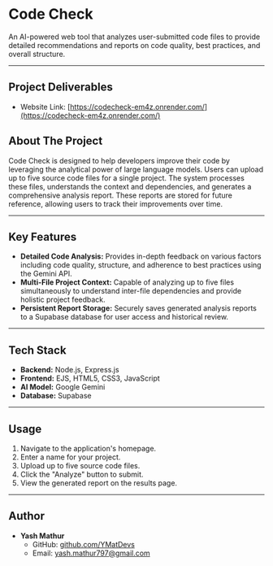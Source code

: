 # Code Check

An AI-powered web tool that analyzes user-submitted code files to provide detailed recommendations and reports on code quality, best practices, and overall structure.

---

## Project Deliverables

* Website Link: [https://codecheck-em4z.onrender.com/](https://codecheck-em4z.onrender.com/)

## About The Project

Code Check is designed to help developers improve their code by leveraging the analytical power of large language models. Users can upload up to five source code files for a single project. The system processes these files, understands the context and dependencies, and generates a comprehensive analysis report. These reports are stored for future reference, allowing users to track their improvements over time.

---

## Key Features

* **Detailed Code Analysis:** Provides in-depth feedback on various factors including code quality, structure, and adherence to best practices using the Gemini API.
* **Multi-File Project Context:** Capable of analyzing up to five files simultaneously to understand inter-file dependencies and provide holistic project feedback.
* **Persistent Report Storage:** Securely saves generated analysis reports to a Supabase database for user access and historical review.

---

## Tech Stack

* **Backend:** Node.js, Express.js
* **Frontend:** EJS, HTML5, CSS3, JavaScript
* **AI Model:** Google Gemini
* **Database:** Supabase

---


## Usage

1.  Navigate to the application's homepage.
2.  Enter a name for your project.
3.  Upload up to five source code files.
4.  Click the "Analyze" button to submit.
5.  View the generated report on the results page.

---


## Author

* **Yash Mathur**
    * GitHub: [github.com/YMatDevs](https://github.com/YMatDevs)
    * Email: [yash.mathur797@gmail.com](yash.mathur797@gmail.com)
